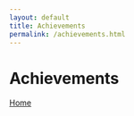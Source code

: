 ```yaml
---
layout: default
title: Achievements
permalink: /achievements.html
---
```


# Achievements

[Home](./pages/index.html)
